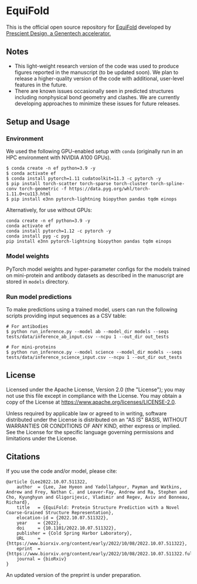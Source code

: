 # EquiFold

This is the official open source repository for [EquiFold](https://www.biorxiv.org/content/10.1101/2022.10.07.511322v1) developed by [Prescient Design, a Genentech accelerator.](https://gene.com/prescient)


## Notes
- This light-weight research version of the code was used to produce figures reported in the manuscript (to be updated soon). We plan to release a higher-quality version of the code with additional, user-level features in the future.
- There are known issues occasionally seen in predicted structures including nonphysical bond geometry and clashes. We are currently developing approaches to minimize these issues for future releases.


## Setup and Usage
### Environment
We used the following GPU-enabled setup with `conda` (originally run in an HPC environment with NVIDIA A100 GPUs).
```
$ conda create -n ef python=3.9 -y
$ conda activate ef
$ conda install pytorch=1.11 cudatoolkit=11.3 -c pytorch -y
$ pip install torch-scatter torch-sparse torch-cluster torch-spline-conv torch-geometric -f https://data.pyg.org/whl/torch-1.11.0+cu113.html 
$ pip install e3nn pytorch-lightning biopython pandas tqdm einops
```

Alternatively, for use without GPUs:
```
conda create -n ef python=3.9 -y
conda activate ef
conda install pytorch=1.12 -c pytorch -y
conda install pyg -c pyg
pip install e3nn pytorch-lightning biopython pandas tqdm einops
```


### Model weights
PyTorch model weights and hyper-parameter configs for the models trained on mini-protein and antibody datasets as described in the manuscript are stored in `models` directory.


### Run model predictions
To make predictions using a trained model, users can run the following scripts providing input sequences as a CSV table:

```
# For antibodies
$ python run_inference.py --model ab --model_dir models --seqs tests/data/inference_ab_input.csv --ncpu 1 --out_dir out_tests

# For mini-proteins
$ python run_inference.py --model science --model_dir models --seqs tests/data/inference_science_input.csv --ncpu 1 --out_dir out_tests
```


## License
Licensed under the Apache License, Version 2.0 (the "License"); you may not use this file except in compliance with the License. You may obtain a copy of the License at https://www.apache.org/licenses/LICENSE-2.0.

Unless required by applicable law or agreed to in writing, software distributed under the License is distributed on an "AS IS" BASIS, WITHOUT WARRANTIES OR CONDITIONS OF ANY KIND, either express or implied. See the License for the specific language governing permissions and limitations under the License.


## Citations
If you use the code and/or model, please cite:
```
@article {Lee2022.10.07.511322,
    author  = {Lee, Jae Hyeon and Yadollahpour, Payman and Watkins, Andrew and Frey, Nathan C. and Leaver-Fay, Andrew and Ra, Stephen and Cho, Kyunghyun and Gligorijevic, Vladimir and Regev, Aviv and Bonneau, Richard},
    title   = {EquiFold: Protein Structure Prediction with a Novel Coarse-Grained Structure Representation},
    elocation-id = {2022.10.07.511322},
    year    = {2022},
    doi     = {10.1101/2022.10.07.511322},
    publisher = {Cold Spring Harbor Laboratory},
    URL     = {https://www.biorxiv.org/content/early/2022/10/08/2022.10.07.511322},
    eprint  = {https://www.biorxiv.org/content/early/2022/10/08/2022.10.07.511322.full.pdf},
    journal = {bioRxiv}
}
```

An updated version of the preprint is under preparation.